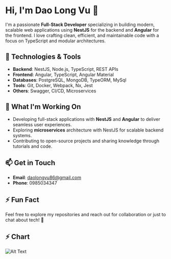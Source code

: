 
# Hi, I'm Dao Long Vu 👋

I'm a passionate **Full-Stack Developer** specializing in building modern, scalable web applications using **NestJS** for the backend and **Angular** for the frontend. I love crafting clean, efficient, and maintainable code with a focus on TypeScript and modular architectures.

## 🔧 Technologies & Tools
- **Backend**: NestJS, Node.js, TypeScript, REST APIs
- **Frontend**: Angular, TypeScript, Angular Material
- **Databases**: PostgreSQL, MongoDB, TypeORM, MySql
- **Tools**: Git, Docker, Webpack, Nx, Jest
- **Others**: Swagger, CI/CD, Microservices

## 🌟 What I'm Working On
- Developing full-stack applications with **NestJS** and **Angular** to deliver seamless user experiences.
- Exploring **microservices** architecture with NestJS for scalable backend systems.
- Contributing to open-source projects and sharing knowledge through tutorials and code.

## 📫 Get in Touch
- **Email**: [daolongvu86@gmail.com](mailto:daolongvu86@gmail.com)
- **Phone**: 0985034347

## ⚡ Fun Fact

Feel free to explore my repositories and reach out for collaboration or just to chat about tech! 🚀

## ⚡ Chart 
![Alt Text](http://github-profile-summary-cards.vercel.app/api/cards/profile-details?username=DaoLongVu2107&theme=gruvbox)
